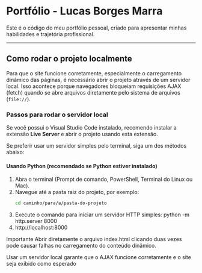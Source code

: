 # Portfólio - Lucas Borges Marra

Este é o código do meu portfólio pessoal, criado para apresentar minhas habilidades e trajetória profissional.

---

## Como rodar o projeto localmente

Para que o site funcione corretamente, especialmente o carregamento dinâmico das páginas, é necessário abrir o projeto através de um servidor local. Isso acontece porque navegadores bloqueiam requisições AJAX (fetch) quando se abre arquivos diretamente pelo sistema de arquivos (`file://`).

### Passos para rodar o servidor local

Se você possui o Visual Studio Code instalado, recomendo instalar a extensão **Live Server** e abrir o projeto usando esta extensão.

Se preferir usar um servidor simples pelo terminal, siga um dos métodos abaixo:

#### Usando Python (recomendado se Python estiver instalado)

1. Abra o terminal (Prompt de comando, PowerShell, Terminal do Linux ou Mac).
2. Navegue até a pasta raiz do projeto, por exemplo:
   ```bash
   cd caminho/para/a/pasta-do-projeto
3. Execute o comando para iniciar um servidor HTTP simples: python -m http.server 8000
4. http://localhost:8000


Importante
Abrir diretamente o arquivo index.html clicando duas vezes pode causar falhas no carregamento do conteúdo dinâmico.

Usar um servidor local garante que o AJAX funcione corretamente e o site seja exibido como esperado
